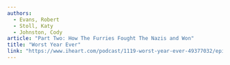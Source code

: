 ```yaml
---
authors:
  - Evans, Robert
  - Stoll, Katy
  - Johnston, Cody
article: "Part Two: How The Furries Fought The Nazis and Won"
title: "Worst Year Ever"
link: "https://www.iheart.com/podcast/1119-worst-year-ever-49377032/episode/part-two-how-the-furries-fought-55843374"
---
```

